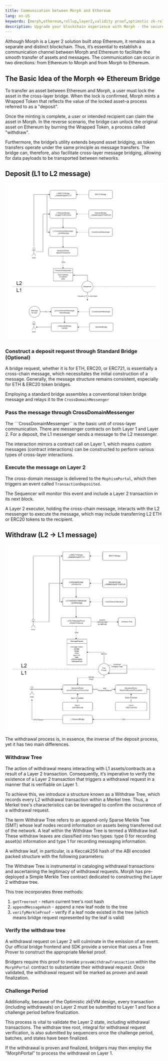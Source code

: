```yaml
---
title: Communication between Morph and Ethereum
lang: en-US
keywords: [morph,ethereum,rollup,layer2,validity proof,optimstic zk-rollup]
description: Upgrade your blockchain experience with Morph - the secure decentralized, cost0efficient, and high-performing optimstic zk-rollup solution. Try it now!
---
```


Although Morph is a Layer 2 solution built atop Ethereum, it remains as a separate and distinct blockchain. Thus, it’s essential to establish a communication channel between Morph and Ethereum to facilitate the smooth transfer of assets and messages. The communication can occur in two directions: from Ethereum to Morph and from Morph to Ethereum.

## The Basic Idea of the Morph <=> Ethereum Bridge​

To transfer an asset between Ethereum and Morph, a user must lock the asset in the cross-layer bridge. When the lock is confirmed, Morph mints a Wrapped Token that reflects the value of the locked asset–a process referred to as a "deposit".

Once the minting is complete, a user or intended recipient can claim the asset in Morph. In the reverse scenario, the bridge can unlock the original asset on Ethereum by burning the Wrapped Token, a process called "withdraw".

Furthermore, the bridge’s utility extends beyond asset bridging, as token transfers operate under the same principle as message transfers. The bridge can, therefore, also facilitate cross-layer message bridging, allowing for data payloads to be transported between networks.



## Deposit (L1 to L2 message) 

![Deposit Process](../../../assets/docs/protocol/General/bridge/deposit.png)

### Construct a deposit request through Standard Bridge (Optional)

A bridge request, whether it is for ETH, ERC20, or ERC721, is essentially a cross-chain message, which necessitates the initial construction of a message. Generally, the message structure remains consistent, especially for ETH & ERC20 token bridges.

Employing a standard bridge assembles a conventional token bridge message and relays it to the ```CrossDomainMessenger```

### Pass the message through CrossDomainMessenger


The ```CrossDomainMessenger`` is the basic unit of cross-layer communication.
There are messenger contracts on both Layer 1 and Layer 2. For a deposit, the L1 messenger sends a message to the L2 messenger.

The interaction mirrors a contract call on Layer 1, which means custom messages (contract interactions) can be constructed to perform various types of cross-layer interactions.

### Execute the message on Layer 2

The cross-domain message is delivered to the ```MophismPortal```, which then triggers an event called ```TransactionDeposited```.

The Sequencer will monitor this event and include a Layer 2 transaction in its next block.

A Layer 2 executor, holding the cross-chain message, interacts with the L2 messenger to execute the message, which may include transferring L2 ETH or ERC20 tokens to the recipient.


## Withdraw (L2 -> L1 message) 

![Withdraw Process](../../../assets/docs/protocol/General/bridge/withdraw.png)

The withdrawal process is, in essence, the inverse of the deposit process, yet it has two main differences.

### Withdraw Tree 

The action of withdrawal means interacting with L1 assets/contracts as a result of a Layer 2 transaction. Consequently, it’s imperative to verify the existence of a Layer 2 transaction that triggers a withdrawal request in a manner that is verifiable on Layer 1.

To achieve this, we introduce a structure known as a Withdraw Tree, which records every L2 withdrawal transaction within a Merkel tree. Thus, a Merkel tree's characteristics can be leveraged to confirm the occurrence of a withdrawal request.

The term Withdraw Tree refers to an append-only Sparse Merkle Tree (SMT) whose leaf nodes record information on assets being transferred out of the network.
A leaf within the Withdraw Tree is termed a Withdraw leaf. These withdraw leaves are classified into two types: type 0 for recording asset(s) information and type 1 for recording messaging information.

A withdraw leaf, in particular, is a Keccak256 hash of the ABI encoded packed structure with the following parameters:

The Withdraw Tree is instrumental in cataloging withdrawal transactions and ascertaining the legitimacy of withdrawal requests.
Morph has pre-deployed a Simple Merkle Tree contract dedicated to constructing the Layer 2 withdraw tree.

This tree incorporates three methods:

1. ```getTreeroot``` - return current tree's root hash
2. ```appendMessageHash``` - append a new leaf node to the tree
3. ```verifyMerkleProof``` - verify if a leaf node existed in the tree (which means bridge request represented by the leaf is valid)

### Verify the withdraw tree

A withdrawal request on Layer 2 will culminate in the emission of an event. Our official bridge frontend and SDK provide a service that uses a Tree Prover to construct the appropriate Merkel proof.

Bridgers require this proof to invoke ```proveWithdrawTransaction``` within the ```MorphPortal``` contract to substantiate their withdrawal request. Once validated, the withdrawal request will be marked as proven and await finalization.

### Challenge Period

Additionally, because of the Optimistic zkEVM design, every transaction (including withdrawals) on Layer 2 must be submitted to Layer 1 and face a challenge period before finalization.

This process is vital to validate the Layer 2 state, including withdrawal transactions. The withdraw tree root, integral for withdrawal request verification, is also submitted by sequencers once the challenge period, batches, and states have been finalized.

If the withdrawal is proven and finalized, bridgers may then employ the "MorphPortal" to process the withdrawal on Layer 1.
